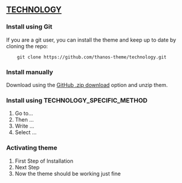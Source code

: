 ## [TECHNOLOGY](https://technology.com)

### Install using Git

If you are a git user, you can install the theme and keep up to date by cloning the repo:

```
    git clone https://github.com/thanos-theme/technology.git
```

### Install manually

Download using the [GitHub .zip download](https://github.com/thanos-theme/technology/archive/master.zip) option and unzip them.

### Install using TECHNOLOGY_SPECIFIC_METHOD

1. Go to...
2. Then ...
3. Write ...
4. Select ...

### Activating theme

1. First Step of Installation
2. Next Step
3. Now the theme should be working just fine
